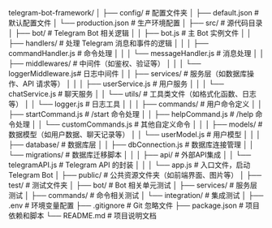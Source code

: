 telegram-bot-framework/
│
├── config/                        # 配置文件夹
│   ├── default.json               # 默认配置文件
│   └── production.json            # 生产环境配置
│
├── src/                           # 源代码目录
│   ├── bot/                       # Telegram Bot 相关逻辑
│   │   ├── bot.js                 # 主 Bot 实例文件
│   │   ├── handlers/              # 处理 Telegram 消息和事件的逻辑
│   │   │   ├── commandHandler.js  # 命令处理
│   │   │   └── messageHandler.js  # 消息处理
│   │   ├── middlewares/           # 中间件（如鉴权、验证等）
│   │   │   └── loggerMiddleware.js# 日志中间件
│   │   ├── services/              # 服务层（如数据库操作、API 请求等）
│   │   │   ├── userService.js     # 用户服务
│   │   │   └── chatService.js     # 聊天服务
│   │   └── utils/                 # 工具类文件（如格式化函数、日志等）
│   │       └── logger.js          # 日志工具
│   │
│   ├── commands/                  # 用户命令定义
│   │   ├── startCommand.js        # /start 命令处理
│   │   ├── helpCommand.js         # /help 命令处理
│   │   └── customCommands.js      # 其他自定义命令
│   │
│   ├── models/                    # 数据模型（如用户数据、聊天记录等）
│   │   └── userModel.js           # 用户模型
│   │
│   ├── database/                  # 数据库层
│   │   ├── dbConnection.js        # 数据库连接管理
│   │   └── migrations/            # 数据库迁移脚本
│   │
│   ├── api/                       # 外部API集成
│   │   └── telegramAPI.js         # Telegram API 的封装
│   │
│   └── app.js                     # 入口文件，启动 Telegram Bot
│
├── public/                        # 公共资源文件夹（如前端界面、图片等）
│
├── test/                          # 测试文件夹
│   ├── bot/                       # Bot 相关单元测试
│   ├── services/                  # 服务层测试
│   ├── commands/                  # 命令相关测试
│   └── integration/               # 集成测试
│
├── .env                           # 环境变量配置
├── .gitignore                     # Git 忽略文件
├── package.json                   # 项目依赖和脚本
└── README.md                      # 项目说明文档